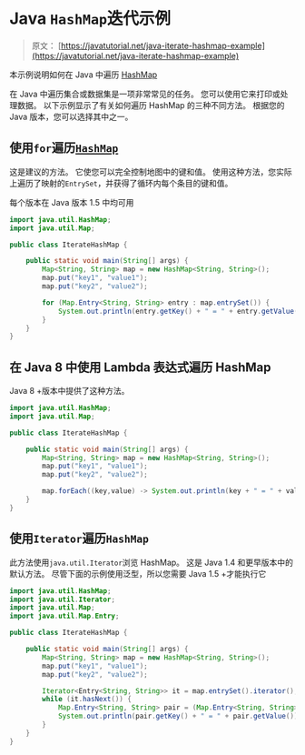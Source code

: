 # Java `HashMap`迭代示例

> 原文： [https://javatutorial.net/java-iterate-hashmap-example](https://javatutorial.net/java-iterate-hashmap-example)

本示例说明如何在 Java 中遍历 [HashMap](https://javatutorial.net/java-hashmap-example)

在 Java 中遍历集合或数据集是一项非常常见的任务。 您可以使用它来打印或处理数据。 以下示例显示了有关如何遍历 HashMap 的三种不同方法。 根据您的 Java 版本，您可以选择其中之一。

## 使用`for`遍历[`HashMap`](https://javatutorial.net/java-hashmap-example)

这是建议的方法。 它使您可以完全控制地图中的键和值。 使用这种方法，您实际上遍历了映射的`EntrySet`，并获得了循环内每个条目的键和值。

每个版本在 Java 版本 1.5 中均可用

```java
import java.util.HashMap;
import java.util.Map;

public class IterateHashMap {

	public static void main(String[] args) {
		Map<String, String> map = new HashMap<String, String>();
		map.put("key1", "value1");
		map.put("key2", "value2");

		for (Map.Entry<String, String> entry : map.entrySet()) {
		    System.out.println(entry.getKey() + " = " + entry.getValue());
		}
	}
}

```

## 在 Java 8 中使用 Lambda 表达式遍历 HashMap

Java 8 +版本中提供了这种方法。

```java
import java.util.HashMap;
import java.util.Map;

public class IterateHashMap {

	public static void main(String[] args) {
		Map<String, String> map = new HashMap<String, String>();
		map.put("key1", "value1");
		map.put("key2", "value2");

		map.forEach((key,value) -> System.out.println(key + " = " + value));
	}
}

```

## 使用`Iterator`遍历`HashMap`

此方法使用`java.util.Iterator`浏览 HashMap。 这是 Java 1.4 和更早版本中的默认方法。 尽管下面的示例使用泛型，所以您需要 Java 1.5 +才能执行它

```java
import java.util.HashMap;
import java.util.Iterator;
import java.util.Map;
import java.util.Map.Entry;

public class IterateHashMap {

	public static void main(String[] args) {
		Map<String, String> map = new HashMap<String, String>();
		map.put("key1", "value1");
		map.put("key2", "value2");

		Iterator<Entry<String, String>> it = map.entrySet().iterator();
		while (it.hasNext()) {
			Map.Entry<String, String> pair = (Map.Entry<String, String>) it.next();
			System.out.println(pair.getKey() + " = " + pair.getValue());
		}
	}
}

```